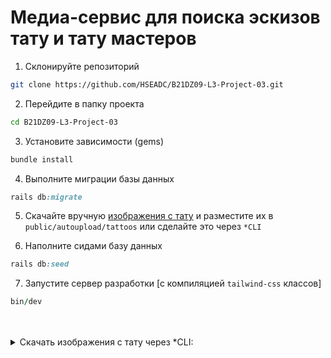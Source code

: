# Медиа-сервис для поиска эскизов тату и тату мастеров

1. Склонируйте репозиторий

```bash
git clone https://github.com/HSEADC/B21DZ09-L3-Project-03.git
```

2. Перейдите в папку проекта

```bash
cd B21DZ09-L3-Project-03
```

3. Установите зависимости (gems)

```bash
bundle install
```

4. Выполните миграции базы данных

```ruby
rails db:migrate
```

5. Скачайте вручную [изображения с тату](https://disk.yandex.ru/d/PTdfE03I45aN2w) и разместите их в `public/autoupload/tattoos` или сделайте это через `*CLI`

6. Наполните сидами базу данных

```ruby
rails db:seed
```

7. Запустите сервер разработки [с компиляцией `tailwind-css` классов]

```ruby
bin/dev
```

<br/>
<br/>

<details>
<summary>Скачать изображения с тату через *CLI:</summary>

<br/>

1. Установите пакет `unzip` для `Linux`
```ruby
sudo apt-get install unzip
```

для `MacOS`
```ruby
brew install unzip
```

2. Создайте папку `autoupload` в `/public`
```bash
mkdir public/autoupload
```

3. Загрузите `.zip` архив с помощью gem `yadisk`
```bash
yadisk https://disk.yandex.ru/d/t0zdYm6sBbULlg public/autoupload
```

4. Извлеките данные из `.zip` архива в `public/autoupload`
```bash
unzip public/autoupload/tattoos.zip -d public/autoupload
```

5. Удалите `.zip` архив
```bash
rm public/autoupload/tattoos.zip
```

</details>
<br/>
